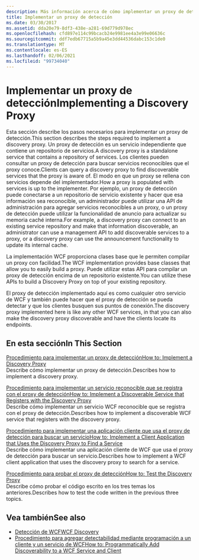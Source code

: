 ```yaml
---
description: Más información acerca de cómo implementar un proxy de detección
title: Implementar un proxy de detección
ms.date: 03/30/2017
ms.assetid: dda20e79-8df3-438e-a281-69d779d978ec
ms.openlocfilehash: cfd897e114c99bcacb24e9981ee4a3e99e06636c
ms.sourcegitcommit: ddf7edb67715a5b9a45e3dd44536dabc153c1de0
ms.translationtype: MT
ms.contentlocale: es-ES
ms.lasthandoff: 02/06/2021
ms.locfileid: "99734040"
---
```

# <a name="implementing-a-discovery-proxy"></a><span data-ttu-id="23005-103">Implementar un proxy de detección</span><span class="sxs-lookup"><span data-stu-id="23005-103">Implementing a Discovery Proxy</span></span>

<span data-ttu-id="23005-104">Esta sección describe los pasos necesarios para implementar un proxy de detección.</span><span class="sxs-lookup"><span data-stu-id="23005-104">This section describes the steps required to implement a discovery proxy.</span></span> <span data-ttu-id="23005-105">Un proxy de detección es un servicio independiente que contiene un repositorio de servicios.</span><span class="sxs-lookup"><span data-stu-id="23005-105">A discovery proxy is a standalone service that contains a repository of services.</span></span> <span data-ttu-id="23005-106">Los clientes pueden consultar un proxy de detección para buscar servicios reconocibles que el proxy conoce.</span><span class="sxs-lookup"><span data-stu-id="23005-106">Clients can query a discovery proxy to find discoverable services that the proxy is aware of.</span></span> <span data-ttu-id="23005-107">El modo en que un proxy se rellena con servicios depende del implementador.</span><span class="sxs-lookup"><span data-stu-id="23005-107">How a proxy is populated with services is up to the implementer.</span></span> <span data-ttu-id="23005-108">Por ejemplo, un proxy de detección puede conectarse a un repositorio de servicio existente y hacer que esa información sea reconocible, un administrador puede utilizar una API de administración para agregar servicios reconocibles a un proxy, o un proxy de detección puede utilizar la funcionalidad de anuncio para actualizar su memoria caché interna.</span><span class="sxs-lookup"><span data-stu-id="23005-108">For example, a discovery proxy can connect to an existing service repository and make that information discoverable, an administrator can use a management API to add discoverable services to a proxy, or a discovery proxy can use the announcement functionality to update its internal cache.</span></span>  
  
 <span data-ttu-id="23005-109">La implementación WCF proporciona clases base que le permiten compilar un proxy con facilidad.</span><span class="sxs-lookup"><span data-stu-id="23005-109">The WCF implementation provides base classes that allow you to easily build a proxy.</span></span> <span data-ttu-id="23005-110">Puede utilizar estas API para compilar un proxy de detección encima de un repositorio existente.</span><span class="sxs-lookup"><span data-stu-id="23005-110">You can utilize these APIs to build a Discovery Proxy on top of your existing repository.</span></span>  
  
 <span data-ttu-id="23005-111">El proxy de detección implementado aquí es como cualquier otro servicio de WCF y también puede hacer que el proxy de detección se pueda detectar y que los clientes busquen sus puntos de conexión.</span><span class="sxs-lookup"><span data-stu-id="23005-111">The discovery proxy implemented here is like any other WCF services, in that you can also make the discovery proxy discoverable and have the clients locate its endpoints.</span></span>  
  
## <a name="in-this-section"></a><span data-ttu-id="23005-112">En esta sección</span><span class="sxs-lookup"><span data-stu-id="23005-112">In This Section</span></span>  

 [<span data-ttu-id="23005-113">Procedimiento para implementar un proxy de detección</span><span class="sxs-lookup"><span data-stu-id="23005-113">How to: Implement a Discovery Proxy</span></span>](how-to-implement-a-discovery-proxy.md)  
 <span data-ttu-id="23005-114">Describe cómo implementar un proxy de detección.</span><span class="sxs-lookup"><span data-stu-id="23005-114">Describes how to implement a discovery proxy.</span></span>  
  
 [<span data-ttu-id="23005-115">Procedimiento para implementar un servicio reconocible que se registra con el proxy de detección</span><span class="sxs-lookup"><span data-stu-id="23005-115">How to: Implement a Discoverable Service that Registers with the Discovery Proxy</span></span>](discoverable-service-that-registers-with-the-discovery-proxy.md)  
 <span data-ttu-id="23005-116">Describe cómo implementar un servicio WCF reconocible que se registra con el proxy de detección.</span><span class="sxs-lookup"><span data-stu-id="23005-116">Describes how to implement a discoverable WCF service that registers with the discovery proxy.</span></span>  
  
 [<span data-ttu-id="23005-117">Procedimiento para implementar una aplicación cliente que usa el proxy de detección para buscar un servicio</span><span class="sxs-lookup"><span data-stu-id="23005-117">How to: Implement a Client Application that Uses the Discovery Proxy to Find a Service</span></span>](client-app-discovery-proxy-to-find-a-service.md)  
 <span data-ttu-id="23005-118">Describe cómo implementar una aplicación cliente de WCF que usa el proxy de detección para buscar un servicio.</span><span class="sxs-lookup"><span data-stu-id="23005-118">Describes how to implement a WCF client application that uses the discovery proxy to search for a service.</span></span>  
  
 [<span data-ttu-id="23005-119">Procedimiento para probar el proxy de detección</span><span class="sxs-lookup"><span data-stu-id="23005-119">How to: Test the Discovery Proxy</span></span>](how-to-test-the-discovery-proxy.md)  
 <span data-ttu-id="23005-120">Describe cómo probar el código escrito en los tres temas los anteriores.</span><span class="sxs-lookup"><span data-stu-id="23005-120">Describes how to test the code written in the previous three topics.</span></span>  
  
## <a name="see-also"></a><span data-ttu-id="23005-121">Vea también</span><span class="sxs-lookup"><span data-stu-id="23005-121">See also</span></span>

- [<span data-ttu-id="23005-122">Detección de WCF</span><span class="sxs-lookup"><span data-stu-id="23005-122">WCF Discovery</span></span>](wcf-discovery.md)
- [<span data-ttu-id="23005-123">Procedimiento para agregar detectabilidad mediante programación a un cliente y un servicio de WCF</span><span class="sxs-lookup"><span data-stu-id="23005-123">How to: Programmatically Add Discoverability to a WCF Service and Client</span></span>](how-to-programmatically-add-discoverability-to-a-wcf-service-and-client.md)
